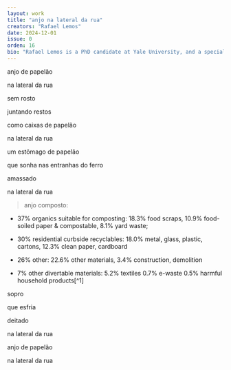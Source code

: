 ```yaml
---
layout: work
title: "anjo na lateral da rua"
creators: "Rafael Lemos"
date: 2024-12-01
issue: 0
orden: 16
bio: "Rafael Lemos is a PhD candidate at Yale University, and a specialist in Public Policy for Latin America and the Caribbean (FLACSO). He recently published a poetry book in Brazil (Um dia se faz entre dentes). His poems and translations appear in various literary journals in Brazil and the US."
---
```



anjo de papelão

na lateral da rua

sem rosto

juntando restos

como caixas de papelão

na lateral da rua

um estômago de papelão

que sonha nas entranhas do ferro

amassado

na lateral da rua

> anjo composto:

-   37% organics suitable for composting: 18.3% food scraps, 10.9%
    food-soiled paper & compostable, 8.1% yard waste;

-   30% residential curbside recyclables: 18.0% metal, glass, plastic,
    cartons, 12.3% clean paper, cardboard

-   26% other: 22.6% other materials, 3.4% construction, demolition

-   7% other divertable materials: 5.2% textiles 0.7% e-waste 0.5%
    harmful household products[^1]

sopro

que esfria

deitado

na lateral da rua

anjo de papelão

na lateral da rua